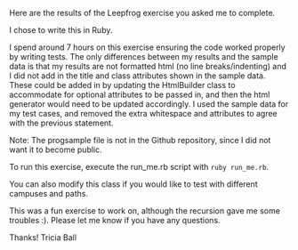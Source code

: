Here are the results of the Leepfrog exercise you asked me to complete.

I chose to write this in Ruby.

I spend around 7 hours on this exercise ensuring the code worked properly by writing tests.
The only differences between my results and the sample data is that my results are not formatted html (no line breaks/indenting)
and I did not add in the title and class attributes shown in the sample data. These could be added in by updating the HtmlBuilder
class to accommodate for optional attributes to be passed in, and then the html generator would need to be updated accordingly.
I used the sample data for my test cases, and removed the extra whitespace and attributes to agree with the previous statement.

Note: The progsample file is not in the Github repository, since I did not want it to become public.

To run this exercise, execute the run_me.rb script with `ruby run_me.rb`.

You can also modify this class if you would like to test with different campuses and paths.

This was a fun exercise to work on, although the recursion gave me some troubles :). Please let me know if you have any questions.

Thanks!
Tricia Ball
